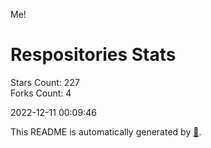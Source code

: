 Me!

# Respositories Stats
Stars Count: 227  
Forks Count: 4

2022-12-11 00:09:46  

This README is automatically generated by [🐰](https://github.com/rnitta/rnitta).
